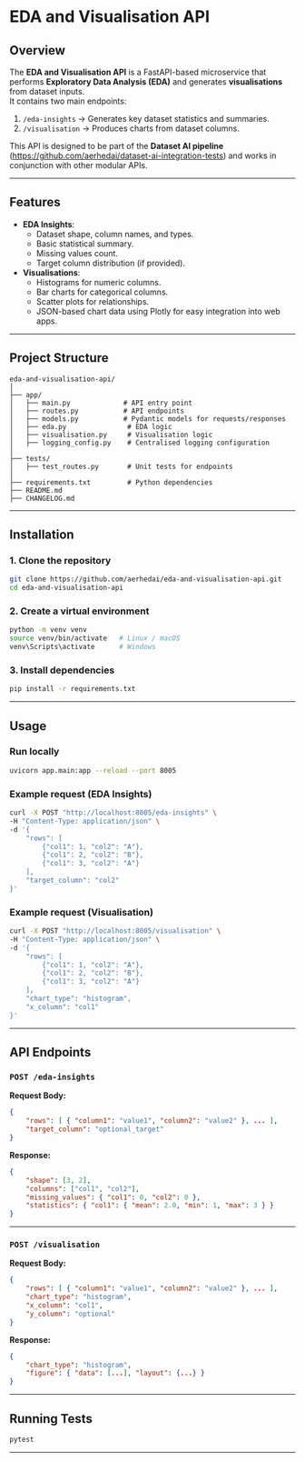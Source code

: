 # EDA and Visualisation API

## Overview
The **EDA and Visualisation API** is a FastAPI-based microservice that performs **Exploratory Data Analysis (EDA)** and generates **visualisations** from dataset inputs.  
It contains two main endpoints:
1. `/eda-insights` → Generates key dataset statistics and summaries.
2. `/visualisation` → Produces charts from dataset columns.

This API is designed to be part of the **Dataset AI pipeline** (https://github.com/aerhedai/dataset-ai-integration-tests) and works in conjunction with other modular APIs.

---

## Features
- **EDA Insights**:
  - Dataset shape, column names, and types.
  - Basic statistical summary.
  - Missing values count.
  - Target column distribution (if provided).
- **Visualisations**:
  - Histograms for numeric columns.
  - Bar charts for categorical columns.
  - Scatter plots for relationships.
  - JSON-based chart data using Plotly for easy integration into web apps.

---

## Project Structure
```
eda-and-visualisation-api/
│
├── app/
│   ├── main.py             # API entry point
│   ├── routes.py           # API endpoints
│   ├── models.py           # Pydantic models for requests/responses
│   ├── eda.py               # EDA logic
│   ├── visualisation.py     # Visualisation logic
│   ├── logging_config.py    # Centralised logging configuration
│
├── tests/
│   ├── test_routes.py       # Unit tests for endpoints
│
├── requirements.txt         # Python dependencies
├── README.md
├── CHANGELOG.md
```

---

## Installation

### 1. Clone the repository
```bash
git clone https://github.com/aerhedai/eda-and-visualisation-api.git
cd eda-and-visualisation-api
```

### 2. Create a virtual environment
```bash
python -m venv venv
source venv/bin/activate   # Linux / macOS
venv\Scripts\activate      # Windows
```

### 3. Install dependencies
```bash
pip install -r requirements.txt
```

---

## Usage

### Run locally
```bash
uvicorn app.main:app --reload --port 8005
```

### Example request (EDA Insights)
```bash
curl -X POST "http://localhost:8005/eda-insights" \
-H "Content-Type: application/json" \
-d '{
    "rows": [
        {"col1": 1, "col2": "A"},
        {"col1": 2, "col2": "B"},
        {"col1": 3, "col2": "A"}
    ],
    "target_column": "col2"
}'
```

### Example request (Visualisation)
```bash
curl -X POST "http://localhost:8005/visualisation" \
-H "Content-Type: application/json" \
-d '{
    "rows": [
        {"col1": 1, "col2": "A"},
        {"col1": 2, "col2": "B"},
        {"col1": 3, "col2": "A"}
    ],
    "chart_type": "histogram",
    "x_column": "col1"
}'
```

---

## API Endpoints

### `POST /eda-insights`
**Request Body:**
```json
{
    "rows": [ { "column1": "value1", "column2": "value2" }, ... ],
    "target_column": "optional_target"
}
```

**Response:**
```json
{
    "shape": [3, 2],
    "columns": ["col1", "col2"],
    "missing_values": { "col1": 0, "col2": 0 },
    "statistics": { "col1": { "mean": 2.0, "min": 1, "max": 3 } }
}
```

---

### `POST /visualisation`
**Request Body:**
```json
{
    "rows": [ { "column1": "value1", "column2": "value2" }, ... ],
    "chart_type": "histogram",
    "x_column": "col1",
    "y_column": "optional"
}
```

**Response:**
```json
{
    "chart_type": "histogram",
    "figure": { "data": [...], "layout": {...} }
}
```

---

## Running Tests
```bash
pytest
```

---